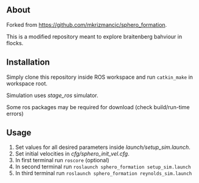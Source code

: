 ## About
Forked from https://github.com/mkrizmancic/sphero_formation.


This is a modified repository meant to explore braitenberg bahviour in flocks.
## Installation
Simply clone this repository inside ROS workspace and run `catkin_make` in workspace root.

Simulation uses _stage_ros_ simulator.

Some ros packages may be required for download (check build/run-time errors)

## Usage
1. Set values for all desired parameters inside _launch/setup_sim.launch_.
1. Set initial velocities in _cfg/sphero_init_vel.cfg_.
1. In first terminal run `roscore` (optional)
1. In second terminal run `roslaunch sphero_formation setup_sim.launch`
1. In third terminal run `roslaunch sphero_formation reynolds_sim.launch`
